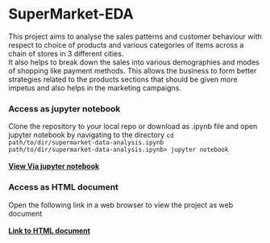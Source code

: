 # SuperMarket-EDA

This project aims to analyse the sales patterns and customer behaviour with respect to choice of products and various categories of items across
a chain of stores in  3 different cities.<br/>
It also helps to break down the sales into various demographies and modes of shopping like payment methods.
This allows the business to form better strategies related to the products sections that should be given more impetus and also helps in the marketing campaigns.


### Access as jupyter notebook
Clone the repository to your local repo or download as .ipynb file and open jupyter notebook by navigating to the directory
`cd path/to/dir/supermarket-data-analysis.ipynb`<br/>
`path/to/dir/supermarket-data-analysis.ipynb> jupyter notebook`<br/><br/>
[**View Via jupyter notebook**](https://github.com/kaustav202/superMarket-EDA-sales_prediction/blob/main/supermarket-data-analysis.ipynb)

### Access as HTML document
Open the following link in a web browser to view the project as web document<br/><br/>
[**Link to HTML document**](https://kaustav202.github.io/Python-Projects)
